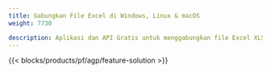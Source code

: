 ```yaml
---
title: Gabungkan File Excel di Windows, Linux & macOS 
weight: 7730

description: Aplikasi dan API Gratis untuk menggabungkan file Excel XLS, XLSX, CSV, TSV, ODS, SXC, dan FODS
---
```

{{< blocks/products/pf/agp/feature-solution >}} 

